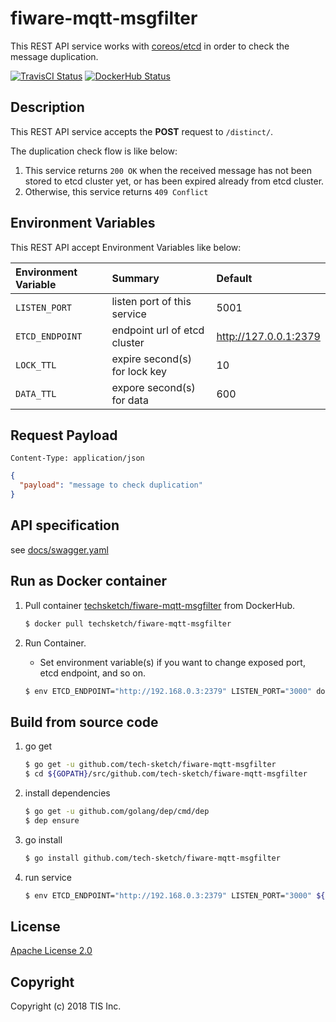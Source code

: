 # fiware-mqtt-msgfilter
This REST API service works with [coreos/etcd](https://coreos.com/etcd/docs/latest/) in order to check the message duplication.

[![TravisCI Status](https://travis-ci.org/tech-sketch/fiware-mqtt-msgfilter.svg?branch=master)](https://travis-ci.org/tech-sketch/fiware-mqtt-msgfilter)
[![DockerHub Status](https://dockerbuildbadges.quelltext.eu/status.svg?organization=techsketch&repository=fiware-mqtt-msgfilter)](https://hub.docker.com/r/techsketch/fiware-mqtt-msgfilter/builds/)

## Description
This REST API service accepts the **POST** request to `/distinct/`.

The duplication check flow is like below:

1. This service returns `200 OK` when the received message has not been stored to etcd cluster yet, or has been expired already from etcd cluster.
1. Otherwise, this service returns `409 Conflict`

## Environment Variables
This REST API accept Environment Variables like below:

|Environment Variable|Summary|Default|
|:--|:--|:--|
|`LISTEN_PORT`|listen port of this service|5001|
|`ETCD_ENDPOINT`|endpoint url of etcd cluster|http://127.0.0.1:2379|
|`LOCK_TTL`|expire second(s) for lock key|10|
|`DATA_TTL`|expore second(s) for data|600|

## Request Payload
`Content-Type: application/json`

```json
{
  "payload": "message to check duplication"
}
```

## API specification

see [docs/swagger.yaml](/docs/swagger.yaml)


## Run as Docker container

1. Pull container [techsketch/fiware-mqtt-msgfilter](https://hub.docker.com/r/techsketch/fiware-mqtt-msgfilter/) from DockerHub.

    ```bash
    $ docker pull techsketch/fiware-mqtt-msgfilter
    ```
1. Run Container.
    * Set environment variable(s) if you want to change exposed port, etcd endpoint, and so on.

    ```bash
    $ env ETCD_ENDPOINT="http://192.168.0.3:2379" LISTEN_PORT="3000" docker run -d -p 3000:3000 techsketch/fiware-mqtt-msgfilter
    ```

## Build from source code

1. go get

    ```bash
    $ go get -u github.com/tech-sketch/fiware-mqtt-msgfilter
    $ cd ${GOPATH}/src/github.com/tech-sketch/fiware-mqtt-msgfilter
    ```
1. install dependencies

    ```bash
    $ go get -u github.com/golang/dep/cmd/dep
    $ dep ensure
    ```
1. go install

    ```bash
    $ go install github.com/tech-sketch/fiware-mqtt-msgfilter
    ```
1. run service

    ```bash
    $ env ETCD_ENDPOINT="http://192.168.0.3:2379" LISTEN_PORT="3000" ${GOPATH}/bin/fiware-mqtt-msgfilter
    ```

## License

[Apache License 2.0](/LICENSE)

## Copyright
Copyright (c) 2018 TIS Inc.
